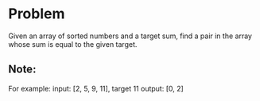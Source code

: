 # Problem

Given an array of sorted numbers and a target sum, find a pair in the array whose sum is equal to the given target.

## Note: 

For example:
input: [2, 5, 9, 11], target 11
output: [0, 2]



